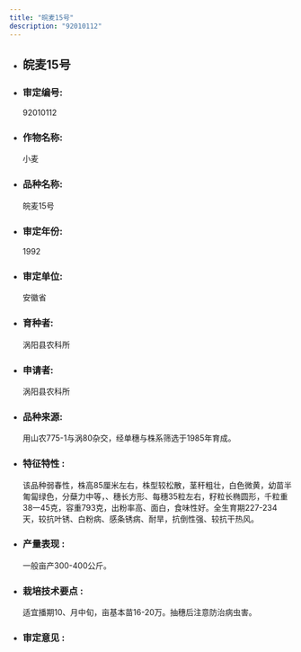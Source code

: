 ```yaml
---
title: "皖麦15号"
description: "92010112"
---
```

* ## 皖麦15号
* ###  审定编号:  
   92010112

*  ### 作物名称:  
   小麦

*   ###  品种名称: 
    皖麦15号

*   ### 审定年份: 
    1992

*   ### 审定单位:  
    安徽省

*   ### 育种者:  
    涡阳县农科所

*   ### 申请者:  
    涡阳县农科所

*   ### 品种来源:  
    用山农775-1与涡80杂交，经单穗与株系筛选于1985年育成。

*   ### 特征特性 : 
    该品种弱春性，株高85厘米左右，株型较松散，茎秆粗壮，白色微黄，幼苗半匍匐绿色，分蘖力中等，、穗长方形、每穗35粒左右，籽粒长椭圆形，千粒重38一45克，容重793克，出粉率高、面白，食味性好。全生育期227-234天，较抗叶锈、白粉病、感条锈病、耐旱，抗倒性强、较抗干热风。

*   ### 产量表现 : 
    一般亩产300-400公斤。

*   ### 栽培技术要点 : 
    适宜播期10、月中旬，亩基本苗16-20万。抽穗后注意防治病虫害。

*   ### 审定意见 : 
    
